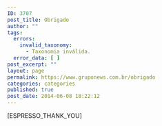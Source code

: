 ```yaml
---
ID: 3707
post_title: Obrigado
author: ""
tags:
  errors:
    invalid_taxonomy:
      - Taxonomia inválida.
  error_data: [ ]
post_excerpt: ""
layout: page
permalink: https://www.gruponews.com.br/obrigado
categories: categories
published: true
post_date: 2014-06-08 18:22:12
---
```

[ESPRESSO_THANK_YOU]
